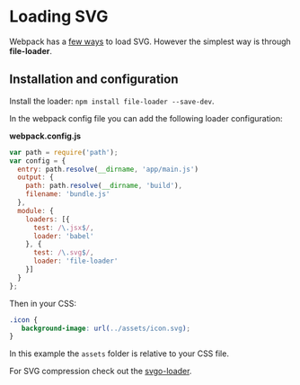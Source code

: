 # Loading SVG

Webpack has a [few ways](https://github.com/webpack/webpack/issues/595) to load SVG. However the simplest way is through **file-loader**.

## Installation and configuration

Install the loader: `npm install file-loader --save-dev`.

In the webpack config file you can add the following loader configuration:

**webpack.config.js**

```javascript
var path = require('path');
var config = {
  entry: path.resolve(__dirname, 'app/main.js')
  output: {
    path: path.resolve(__dirname, 'build'),
    filename: 'bundle.js'
  },
  module: {
    loaders: [{
      test: /\.jsx$/,
      loader: 'babel'
    }, {
      test: /\.svg$/,
      loader: 'file-loader'
    }]
  }
};
```

Then in your CSS:

```css
.icon {
   background-image: url(../assets/icon.svg);
}
```

In this example the `assets` folder is relative to your CSS file.

For SVG compression check out the [svgo-loader](https://github.com/pozadi/svgo-loader).
